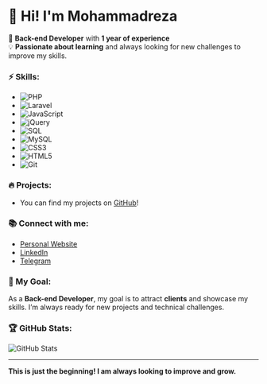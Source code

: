 # 👋 Hi! I'm Mohammadreza

🔧 **Back-end Developer** with **1 year of experience**  
💡 **Passionate about learning** and always looking for new challenges to improve my skills.

### ⚡ Skills:
- ![PHP](https://img.shields.io/badge/PHP-777BB4?style=flat&logo=php&logoColor=white)
- ![Laravel](https://img.shields.io/badge/Laravel-F05340?style=flat&logo=laravel&logoColor=white)
- ![JavaScript](https://img.shields.io/badge/JavaScript-F7DF1E?style=flat&logo=javascript&logoColor=black)
- ![jQuery](https://img.shields.io/badge/jQuery-0769AD?style=flat&logo=jquery&logoColor=white)
- ![SQL](https://img.shields.io/badge/SQL-003B57?style=flat&logo=sql&logoColor=white)
- ![MySQL](https://img.shields.io/badge/MySQL-4479A1?style=flat&logo=mysql&logoColor=white)
- ![CSS3](https://img.shields.io/badge/CSS3-1572B6?style=flat&logo=css3&logoColor=white)
- ![HTML5](https://img.shields.io/badge/HTML5-E34F26?style=flat&logo=html5&logoColor=white)
- ![Git](https://img.shields.io/badge/Git-F05032?style=flat&logo=git&logoColor=white)

### 🔥 Projects:
- You can find my projects on [GitHub](https://github.com/MRSYTp)!

### 📚 Connect with me:
- [Personal Website](https://iammohamadrezasalehi.ir/)
- [LinkedIn](https://www.linkedin.com/in/mohamadreza-salehi-5681a2339/)
- [Telegram](https://t.me/MRS_YT)

### 💼 My Goal:
As a **Back-end Developer**, my goal is to attract **clients** and showcase my skills. I’m always ready for new projects and technical challenges.

### 🏆 GitHub Stats:
![GitHub Stats](https://github-readme-stats.vercel.app/api?username=MRSYTp&show_icons=true&theme=radical)

---

**This is just the beginning! I am always looking to improve and grow.**
